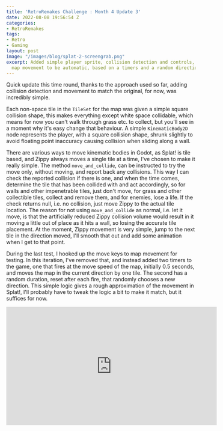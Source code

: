 ```yaml
---
title: 'RetroRemakes Challenge : Month 4 Update 3'
date: 2022-08-08 19:56:54 Z
categories:
- RetroRemakes
tags:
- Retro
- Gaming
layout: post
image: "/images/blog/splat-2-screengrab.png"
excerpt: Added simple player sprite, collision detection and controls, and changed
  map movement to be automatic, based on a timers and a random direction change.
---
```


Quick update this time round, thanks to the approach used so far, adding collision detection and movement to match the original, for now, was incredibly simple. 

Each non-space tile in the `TileSet` for the map was given a simple square collision shape, this makes everything except white space collidable, which means for now you can't walk through grass etc. to collect, but you'll see in a moment why it's easy change that behaviour. A simple `KinematicBody2D` node represents the player, with a square collision shape, shrunk slightly to avoid floating point inaccuracy causing collision when sliding along a wall. 

There are various ways to move kinematic bodies in Godot, as Splat! is tile based, and Zippy always moves a single tile at a time, I've chosen to make it really simple. The method `move_and_collide`, can be instructed to try the move only, without moving, and report back any collisions. This way I can check the reported collision if there is one, and when the time comes, determine the tile that has been collided with and act accordingly, so for walls and other impenetrable tiles, just don't move, for grass and other collectible tiles, collect and remove them, and for enemies, lose a life. If the check returns null, i.e. no collision, just move Zippy to the actual tile location. The reason for not using `move_and_collide` as normal, i.e. let it move, is that the artificially reduced Zippy collision volume would result in it moving a little out of place as it hits a wall, so losing the accurate tile placement. At the moment, Zippy movement is very simple, jump to the next tile in the direction moved, I'll smooth that out and add some animation when I get to that point.

During the last test, I hooked up the move keys to map movement for testing. In this iteration, I've removed that, and instead added two timers to the game, one that fires at the move speed of the map, initially 0.5 seconds, and moves the map in the current direction by one tile. The second has a random duration, reset after each fire, that randomly chooses a new direction. This simple logic gives a rough approximation of the movement in Splat!, I'll probably have to tweak the logic a bit to make it match, but it suffices for now.

<iframe width="560" height="315" src="https://www.youtube.com/embed/4o3zFUXgZ-w" title="YouTube video player" frameborder="0" allow="accelerometer; autoplay; clipboard-write; encrypted-media; gyroscope; picture-in-picture" allowfullscreen></iframe>